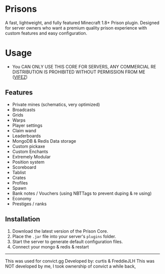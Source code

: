 # Prisons
A fast, lightweight, and fully featured Minecraft 1.8+ Prison plugin. Designed for server owners who want a premium quality prison experience with custom features and easy configuration.

# Usage
- You CAN ONLY USE THIS CORE FOR SERVERS, ANY COMMERCIAL RE DISTRIBUTION IS PROHIBITED WITHOUT PERMISSION FROM ME ([VIFEZ](https://github.com/vifezdev))

## Features
- Private mines (schematics, very optimized)
- Broadcasts
- Grids
- Warps
- Player settings
- Claim wand
- Leaderboards
- MongoDB & Redis Data storage
- Custom pickaxe
- Custom Enchants
- Extremely Modular
- Position system
- Scoreboard
- Tablist
- Crates
- Profiles
- Spawn
- Bank notes / Vouchers (using NBTTags to prevent duping & re using)
- Economy
- Prestiges / ranks

## Installation
1. Download the latest version of the Prison Core.
2. Place the `.jar` file into your server's `plugins` folder.
3. Start the server to generate default configuration files.
4. Connect your mongo & redis & restart

---
This was used for convict.gg
Developed by: curtis & FreddieJLH
This was NOT developed by me, I took ownership of convict a while back,
